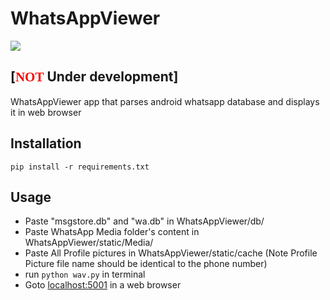 # WhatsAppViewer
![](https://img.shields.io/badge/abandoned-true-red)
## [<font color="red" face="calibre">NOT</font> Under development]
WhatsAppViewer app that parses android whatsapp database and displays it in web browser

## Installation
`pip install -r requirements.txt`

## Usage
- Paste "msgstore.db" and "wa.db" in WhatsAppViewer/db/
- Paste WhatsApp Media folder's content in WhatsAppViewer/static/Media/
- Paste All Profile pictures in WhatsAppViewer/static/cache (Note Profile Picture file name should be identical to the phone number)
- run `python wav.py` in terminal
- Goto [localhost:5001](http://localhost:5001) in a web browser

